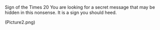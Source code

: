 Sign of the Times
20
You are looking for a secret message that may be hidden in this nonsense. It is a sign you should heed.

(Picture2.png)